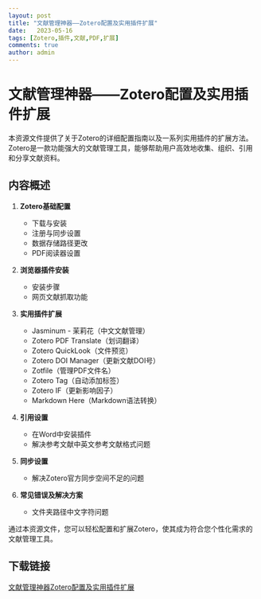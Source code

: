 ```yaml
---
layout: post
title: "文献管理神器——Zotero配置及实用插件扩展"
date:   2023-05-16
tags: [Zotero,插件,文献,PDF,扩展]
comments: true
author: admin
---
```

# 文献管理神器——Zotero配置及实用插件扩展

本资源文件提供了关于Zotero的详细配置指南以及一系列实用插件的扩展方法。Zotero是一款功能强大的文献管理工具，能够帮助用户高效地收集、组织、引用和分享文献资料。

## 内容概述

1. **Zotero基础配置**
   - 下载与安装
   - 注册与同步设置
   - 数据存储路径更改
   - PDF阅读器设置

2. **浏览器插件安装**
   - 安装步骤
   - 网页文献抓取功能

3. **实用插件扩展**
   - Jasminum - 茉莉花（中文文献管理）
   - Zotero PDF Translate（划词翻译）
   - Zotero QuickLook（文件预览）
   - Zotero DOI Manager（更新文献DOI号）
   - Zotfile（管理PDF文件名）
   - Zotero Tag（自动添加标签）
   - Zotero IF（更新影响因子）
   - Markdown Here（Markdown语法转换）

4. **引用设置**
   - 在Word中安装插件
   - 解决参考文献中英文参考文献格式问题

5. **同步设置**
   - 解决Zotero官方同步空间不足的问题

6. **常见错误及解决方案**
   - 文件夹路径中文字符问题

通过本资源文件，您可以轻松配置和扩展Zotero，使其成为符合您个性化需求的文献管理工具。

## 下载链接

[文献管理神器Zotero配置及实用插件扩展](https://pan.quark.cn/s/24f3a9cd61bb)